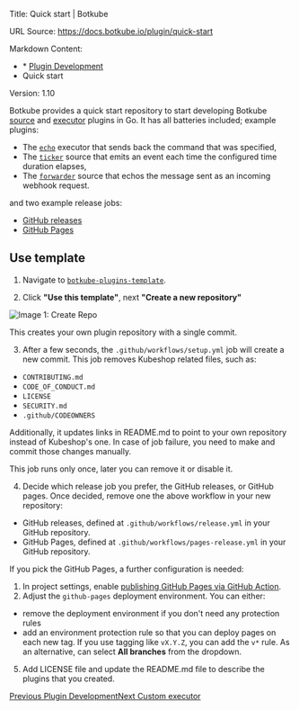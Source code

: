 Title: Quick start | Botkube

URL Source: https://docs.botkube.io/plugin/quick-start

Markdown Content:
*   [](https://docs.botkube.io/) * [Plugin Development](https://docs.botkube.io/plugin/)
*   Quick start

Version: 1.10

Botkube provides a quick start repository to start developing Botkube [source](https://docs.botkube.io/architecture/#source) and [executor](https://docs.botkube.io/architecture/#executor) plugins in Go. It has all batteries included; example plugins:

*   The [`echo`](https://github.com/kubeshop/botkube-plugins-template/blob/main/cmd/echo/main.go) executor that sends back the command that was specified,
*   The [`ticker`](https://github.com/kubeshop/botkube-plugins-template/blob/main/cmd/ticker/main.go) source that emits an event each time the configured time duration elapses,
*   The [`forwarder`](https://github.com/kubeshop/botkube-plugins-template/blob/main/cmd/forwarder/main.go) source that echos the message sent as an incoming webhook request.

and two example release jobs:

*   [GitHub releases](https://github.com/kubeshop/botkube-plugins-template/blob/main/.github/workflows/release.yml)
*   [GitHub Pages](https://github.com/kubeshop/botkube-plugins-template/blob/main/.github/workflows/pages-release.yml)

Use template[​](#use-template"DirectlinktoUsetemplate")
------------------------------------------------------------

1.  Navigate to [`botkube-plugins-template`](https://github.com/kubeshop/botkube-plugins-template).

2.  Click **"Use this template"**, next **"Create a new repository"**

![Image 1: Create Repo](https://docs.botkube.io/assets/images/use-tpl-abd758819e831ddf629b4e4f42e9a452.png)

This creates your own plugin repository with a single commit.

3.  After a few seconds, the `.github/workflows/setup.yml` job will create a new commit. This job removes Kubeshop related files, such as:

*   `CONTRIBUTING.md`
*   `CODE_OF_CONDUCT.md`
*   `LICENSE`
*   `SECURITY.md`
*   `.github/CODEOWNERS`

Additionally, it updates links in README.md to point to your own repository instead of Kubeshop's one. In case of job failure, you need to make and commit those changes manually.

This job runs only once, later you can remove it or disable it.

4.  Decide which release job you prefer, the GitHub releases, or GitHub pages. Once decided, remove one the above workflow in your new repository:

*   GitHub releases, defined at `.github/workflows/release.yml` in your GitHub repository.
*   GitHub Pages, defined at `.github/workflows/pages-release.yml` in your GitHub repository.

If you pick the GitHub Pages, a further configuration is needed:

1.  In project settings, enable [publishing GitHub Pages via GitHub Action](https://docs.github.com/en/pages/getting-started-with-github-pages/configuring-a-publishing-source-for-your-github-pages-site#publishing-with-a-custom-github-actions-workflow).
2.  Adjust the `github-pages` deployment environment. You can either:
*   remove the deployment environment if you don't need any protection rules
*   add an environment protection rule so that you can deploy pages on each new tag. If you use tagging like `vX.Y.Z`, you can add the `v*` rule. As an alternative, can select **All branches** from the dropdown.
5.  Add LICENSE file and update the README.md file to describe the plugins that you created.


[Previous Plugin Development](https://docs.botkube.io/plugin/)[Next Custom executor](https://docs.botkube.io/plugin/custom-executor)
